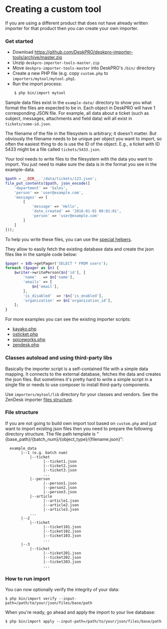 # Creating a custom tool

If you are using a different product that does not have already written importer for that product then you can create your own importer.

### Get started

* Download https://github.com/DeskPRO/deskpro-importer-tools/archive/master.zip
* Unzip `deskpro-importer-tools-master.zip`
* Move `deskpro-importer-tools-master` into DeskPRO's `/bin/` directory
* Create a new PHP file (e.g. copy `custom.php` to `importers/mytool/mytool.php`).
* Run the import process:

```bash
    $ php bin/import mytool
```

Sample data files exist in the `example-data/` directory to show you what format the files are expected to be in. 
Each object in DeskPRO will have 1 corresponding JSON file. For example, all data about a ticket (such as subject, messages, attachments and field data) will all exist in `tickets/some-id.json`.

The filename of the file in the filesystem is arbitrary; it doesn't matter. But obviously the filename needs to be unique per object you want to import, so often the easiest thing to do is use the ID of the object. 
E.g., a ticket with ID 5433 might be a file called `tickets/5433.json`.

Your tool needs to write files to the filesystem with the data you want to import. You just need to make sure the data is in the format you see in the example-data.

```php
$path = __DIR__.'/data/tickets/123.json';
file_put_contents($path, json_encode([
    'department' => 'Sales',
    'person' => 'user@example.com',
    'messages' => [
        [
            'message' => 'Hello',
            'date_created' => '2016-01-01 00:01:01',
            'person' => 'user@example.com'
        ]
    ]
]));
```

To help you write these files, you can use the [special helpers](../inc/Helpers). 

They allow to easily fetch the existing database data and create the json files like in the sample code below:

```php
$pager = $db->getPager('SELECT * FROM users');
foreach ($pager as $n) {
    $writer->writePerson($n['id'], [
        'name'   => $n['name'],
        'emails' => [
            $n['email'],
        ],
        'is_disabled'  => !$n['is_enabled'],
        'organization' => $n['organization_id'],
    ];
}
```

For more examples you can see the existing importer scripts:

 - [kayako.php](../importers/kayako/kayako.php)
 - [osticket.php](../importers/osticket/osticket.php)
 - [spiceworks.php](../importers/spiceworks/spiceworks.php)
 - [zendesk.php](../importers/zendesk/zendesk.php)

### Classes autoload and using third-party libs

Basically the importer script is a self-contained file with a simple data mapping. It connects to the external database, fetches the data and creates the json files.
But sometimes it's pretty hard to write a simple script in a single file or needs to use composer to install third-party components.

Use `importers/mytool/lib` directory for your classes and vendors. See the ZenDesk importer [files structure](../importers/zendesk/lib).

### File structure

If you are not going to build own import tool based on `custom.php` and just want to import existing json files then you need to prepare the following directory structure. The file path template is "{base_path}/{batch_num}/{object_type}/{filename.json}":

```
  example_data
       |--1 (e.g. batch num)
           |--ticket
                 |--ticket1.json
                 |--ticket2.json
                 |--ticket3.json
                 ...
           |--person
                 |--person1.json
                 |--person2.json
                 |--person3.json
           |--article
                 |--article1.json
                 |--article2.json
                 |--article3.json
           ...
       |--2 
           |--ticket 
                 |--ticket101.json 
                 |--ticket102.json 
                 |--ticket103.json
                 ...
       |--3 
           |--ticket 
                 |--ticket201.json 
                 |--ticket202.json 
                 |--ticket203.json 
                 ...
```

### How to run import

You can now optionally verify the integrity of your data:

`$ php bin/import verify --input-path=/path/to/your/json/files/base/path`

When you're ready, go ahead and apply the import to your live database:

`$ php bin/import apply --input-path=/path/to/your/json/files/base/path`
